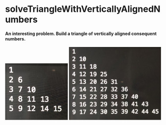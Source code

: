 # solveTriangleWithVerticallyAlignedNumbers

#### An interesting problem. Build a triangle of vertically aligned consequent numbers.
<div display=inline-block display=flex flex-wrap=wrap align-content=center>
  <img src="examples/exampleIMG_7989.JPG" width=40%>
  <img src="examples/exampleIMG_1859.JPG" width=59%>
</div>
